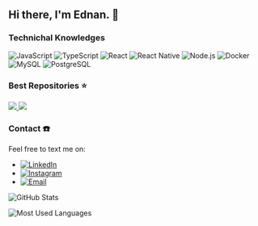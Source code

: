 ## Hi there, I'm Ednan. 👋



### Technichal Knowledges

![JavaScript](https://img.shields.io/badge/-JavaScript-333?style=flat&logo=javascript)
![TypeScript](https://img.shields.io/badge/-TypeScript-333?style=flat&logo=typescript)
![React](https://img.shields.io/badge/-React-333?style=flat&logo=react)
![React Native](https://img.shields.io/badge/-React%20Native-333?style=flat&logo=react&logoColor=8257e5)
![Node.js](https://img.shields.io/badge/-Node.js-333?style=flat&logo=node.js)
![Docker](https://img.shields.io/badge/-Docker-333?style=flat&logo=docker)
![MySQL](https://img.shields.io/badge/-MySQL-333?style=flat&logo=mysql)
![PostgreSQL](https://img.shields.io/badge/-PostgreSQL-333?style=flat&logo=postgresql)

### Best Repositories :star:

<a href="https://github.com/ednan-dias/mysql-comandos">
  <img src="https://github-readme-stats.vercel.app/api/pin/?username=ednan-dias&repo=mysql-comandos&theme=algolia" />
</a>
<a href="https://github.com/ednan-dias/git-comandos">
  <img src="https://github-readme-stats.vercel.app/api/pin/?username=ednan-dias&repo=git-comandos&theme=algolia" />
</a>

### Contact :phone:

Feel free to text me on:

- [![LinkedIn](https://img.shields.io/badge/-LinkedIn-0077B5?style=flat&logo=linkedin)](https://www.linkedin.com/in/ednandias/)
- [![Instagram](https://img.shields.io/badge/-Instagram-D62976?style=flat&logo=instagram&logoColor=white)](https://www.instagram.com/ednan.dias/)
- [![Email](https://img.shields.io/badge/-Email-D14836?style=flat&logo=gmail&logoColor=white)](mailto:ednan.741@gmail.com)















































































































































































































































































































































































































































































































































































































































































![GitHub Stats](https://github-readme-stats.vercel.app/api?username=ednan-dias&show_icons=true&theme=radical)

![Most Used Languages](https://github-readme-stats.vercel.app/api/top-langs/?username=ednan-dias&layout=compact&theme=radical)
